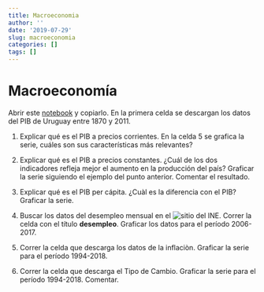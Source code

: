 ```yaml
---
title: Macroeconomia
author: ''
date: '2019-07-29'
slug: macroeconomia
categories: []
tags: []
---
```


# Macroeconomía

Abrir este [notebook](https://colab.research.google.com/drive/1bFfW6O4JVUvI-ecDx2QXp7q0LpgK6rZh) y copiarlo. En la primera celda se descargan los datos del PIB de Uruguay entre 1870 y 2011.

1. Explicar qué es el PIB a precios corrientes. En la celda 5 se grafica la serie, cuáles son sus características más relevantes?

2. Explicar qué es el PIB a precios constantes. ¿Cuál de los dos indicadores refleja mejor el aumento en la producción del país? Graficar la serie siguiendo el ejemplo del punto anterior. Comentar el resultado.

3. Explicar qué es el PIB per cápita. ¿Cuàl es la diferencia con el PIB? Graficar la serie.

4. Buscar los datos del desempleo mensual en el ![sitio del INE](www.ine.gub.uy). Correr la celda con el título __desempleo__. Graficar los datos para el período 2006-2017.

5. Correr la celda que descarga los datos de la inflaciòn. Graficar la serie para el período 1994-2018.

6. Correr la celda que descarga el Tipo de Cambio. Graficar la serie para el período 1994-2018. Comentar.
